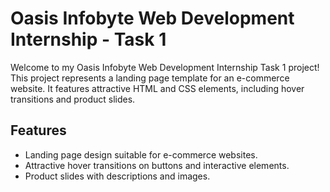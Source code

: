 # Oasis Infobyte Web Development Internship - Task 1

Welcome to my Oasis Infobyte Web Development Internship Task 1 project! This project represents a landing page template for an e-commerce website. It features attractive HTML and CSS elements, including hover transitions and product slides.

## Features

- Landing page design suitable for e-commerce websites.
- Attractive hover transitions on buttons and interactive elements.
- Product slides with descriptions and images.
